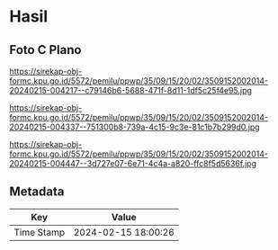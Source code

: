 # Hasil

## Foto C Plano

https://sirekap-obj-formc.kpu.go.id/5572/pemilu/ppwp/35/09/15/20/02/3509152002014-20240215-004217--c79146b6-5688-471f-8d11-1df5c25f4e95.jpg

https://sirekap-obj-formc.kpu.go.id/5572/pemilu/ppwp/35/09/15/20/02/3509152002014-20240215-004337--751300b8-739a-4c15-9c3e-81c1b7b299d0.jpg

https://sirekap-obj-formc.kpu.go.id/5572/pemilu/ppwp/35/09/15/20/02/3509152002014-20240215-004447--3d727e07-6e71-4c4a-a820-ffc8f5d5636f.jpg


## Metadata

| Key        | Value               |
| ---------- | ------------------- |
| Time Stamp | 2024-02-15 18:00:26 |



